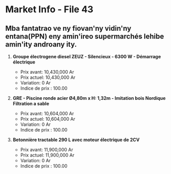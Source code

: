 # Market Info - File 43

## Mba fantatrao ve ny fiovan'ny vidin'ny entana(PPN) eny amin'ireo supermarchés lehibe amin'ity androany ity.

1. **Groupe électrogene diesel ZEUZ - Silencieux - 6300 W - Démarrage électrique**
   - Prix avant: 10,430,000 Ar
   - Prix actuel: 10,430,000 Ar
   - Variation: 0 Ar
   - Indice de prix : 100.00

2. **GRE - Piscine ronde acier Ø4,80m x H: 1,32m - Imitation bois Nordique Filtration a sable**
   - Prix avant: 10,604,000 Ar
   - Prix actuel: 10,604,000 Ar
   - Variation: 0 Ar
   - Indice de prix : 100.00

3. **Betonnière tractable 290 L avec moteur électrique de 2CV**
   - Prix avant: 11,900,000 Ar
   - Prix actuel: 11,900,000 Ar
   - Variation: 0 Ar
   - Indice de prix : 100.00

